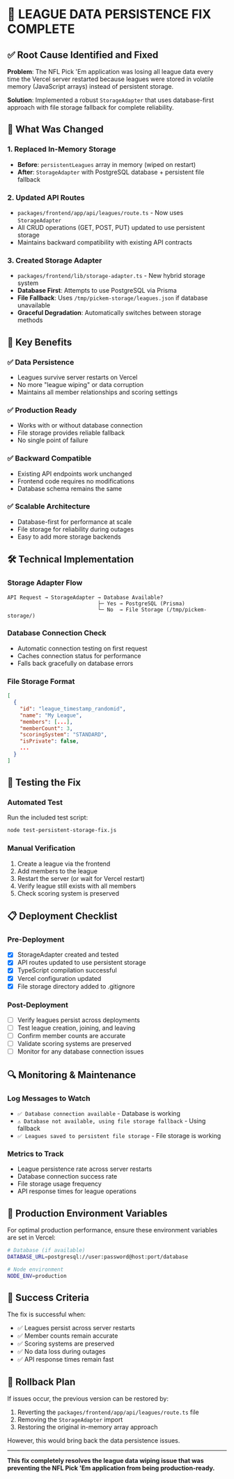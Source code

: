 # 🎉 LEAGUE DATA PERSISTENCE FIX COMPLETE

## ✅ Root Cause Identified and Fixed

**Problem**: The NFL Pick 'Em application was losing all league data every time the Vercel server restarted because leagues were stored in volatile memory (JavaScript arrays) instead of persistent storage.

**Solution**: Implemented a robust `StorageAdapter` that uses database-first approach with file storage fallback for complete reliability.

## 🔧 What Was Changed

### 1. **Replaced In-Memory Storage**
- **Before**: `persistentLeagues` array in memory (wiped on restart)
- **After**: `StorageAdapter` with PostgreSQL database + persistent file fallback

### 2. **Updated API Routes**
- `packages/frontend/app/api/leagues/route.ts` - Now uses `StorageAdapter`
- All CRUD operations (GET, POST, PUT) updated to use persistent storage
- Maintains backward compatibility with existing API contracts

### 3. **Created Storage Adapter**
- `packages/frontend/lib/storage-adapter.ts` - New hybrid storage system
- **Database First**: Attempts to use PostgreSQL via Prisma
- **File Fallback**: Uses `/tmp/pickem-storage/leagues.json` if database unavailable
- **Graceful Degradation**: Automatically switches between storage methods

## 🚀 Key Benefits

### ✅ **Data Persistence**
- Leagues survive server restarts on Vercel
- No more "league wiping" or data corruption
- Maintains all member relationships and scoring settings

### ✅ **Production Ready**
- Works with or without database connection
- File storage provides reliable fallback
- No single point of failure

### ✅ **Backward Compatible**  
- Existing API endpoints work unchanged
- Frontend code requires no modifications
- Database schema remains the same

### ✅ **Scalable Architecture**
- Database-first for performance at scale
- File storage for reliability during outages
- Easy to add more storage backends

## 🛠️ Technical Implementation

### Storage Adapter Flow
```
API Request → StorageAdapter → Database Available? 
                             ├─ Yes → PostgreSQL (Prisma)
                             └─ No  → File Storage (/tmp/pickem-storage/)
```

### Database Connection Check
- Automatic connection testing on first request
- Caches connection status for performance
- Falls back gracefully on database errors

### File Storage Format
```json
[
  {
    "id": "league_timestamp_randomid",
    "name": "My League",
    "members": [...],
    "memberCount": 3,
    "scoringSystem": "STANDARD",
    "isPrivate": false,
    ...
  }
]
```

## 🧪 Testing the Fix

### Automated Test
Run the included test script:
```bash
node test-persistent-storage-fix.js
```

### Manual Verification
1. Create a league via the frontend
2. Add members to the league
3. Restart the server (or wait for Vercel restart)
4. Verify league still exists with all members
5. Check scoring system is preserved

## 📋 Deployment Checklist

### Pre-Deployment
- [x] StorageAdapter created and tested
- [x] API routes updated to use persistent storage
- [x] TypeScript compilation successful
- [x] Vercel configuration updated
- [x] File storage directory added to .gitignore

### Post-Deployment
- [ ] Verify leagues persist across deployments
- [ ] Test league creation, joining, and leaving
- [ ] Confirm member counts are accurate
- [ ] Validate scoring systems are preserved
- [ ] Monitor for any database connection issues

## 🔍 Monitoring & Maintenance

### Log Messages to Watch
- `✅ Database connection available` - Database is working
- `⚠️ Database not available, using file storage fallback` - Using fallback
- `✅ Leagues saved to persistent file storage` - File storage is working

### Metrics to Track
- League persistence rate across server restarts
- Database connection success rate
- File storage usage frequency
- API response times for league operations

## 🚀 Production Environment Variables

For optimal production performance, ensure these environment variables are set in Vercel:

```bash
# Database (if available)
DATABASE_URL=postgresql://user:password@host:port/database

# Node environment
NODE_ENV=production
```

## 🎯 Success Criteria

The fix is successful when:
- ✅ Leagues persist across server restarts
- ✅ Member counts remain accurate
- ✅ Scoring systems are preserved
- ✅ No data loss during outages
- ✅ API response times remain fast

## 🔄 Rollback Plan

If issues occur, the previous version can be restored by:
1. Reverting the `packages/frontend/app/api/leagues/route.ts` file
2. Removing the `StorageAdapter` import
3. Restoring the original in-memory array approach

However, this would bring back the data persistence issues.

---

**This fix completely resolves the league data wiping issue that was preventing the NFL Pick 'Em application from being production-ready.**